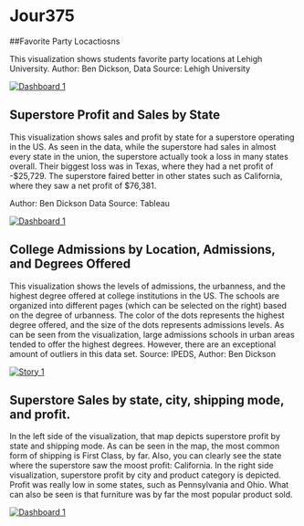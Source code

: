 # Jour375

##Favorite Party Locactiosns

This visualization shows students favorite party locations at Lehigh University. Author: Ben Dickson, Data Source: Lehigh University

<div class='tableauPlaceholder' id='viz1676656284839' style='position: relative'><noscript><a href='#'><img alt='Dashboard 1 ' src='https:&#47;&#47;public.tableau.com&#47;static&#47;images&#47;Pr&#47;PreferedPartyLocation&#47;Dashboard1&#47;1_rss.png' style='border: none' /></a></noscript><object class='tableauViz'  style='display:none;'><param name='host_url' value='https%3A%2F%2Fpublic.tableau.com%2F' /> <param name='embed_code_version' value='3' /> <param name='site_root' value='' /><param name='name' value='PreferedPartyLocation&#47;Dashboard1' /><param name='tabs' value='no' /><param name='toolbar' value='yes' /><param name='static_image'value='https:&#47;&#47;public.tableau.com&#47;static&#47;images&#47;Pr&#47;PreferedPartyLocation&#47;Dashboard1&#47;1.png' /> <param name='animate_transition' value='yes' /><param name='display_static_image' value='yes' /><param name='display_spinner' value='yes' /><param name='display_overlay' value='yes' /><param name='display_count' value='yes' /><param name='language' value='en-US' /></object></div>                  

## Superstore Profit and Sales by State

This visualization shows sales and profit by state for a superstore operating in the US. As seen in the data, while the superstore had sales in almost every state in the union, the superstore actually took a loss in many states overall. Their biggest loss was in Texas, where they had a net profit of -$25,729. The superstore faired better in other states such as California, where they  saw a net profit of $76,381.

Author: Ben Dickson  Data Source: Tableau
<div class='tableauPlaceholder' id='viz1676220504085' style='position: relative'><noscript><a href='#'><img alt='Dashboard 1 ' src='https:&#47;&#47;public.tableau.com&#47;static&#47;images&#47;Su&#47;Superstoreprofitandsales_16762204823900&#47;Dashboard1&#47;1_rss.png' style='border: none' /></a></noscript><object class='tableauViz'  style='display:none;'><param name='host_url' value='https%3A%2F%2Fpublic.tableau.com%2F' /> <param name='embed_code_version' value='3' /> <param name='site_root' value='' /><param name='name' value='Superstoreprofitandsales_16762204823900&#47;Dashboard1' /><param name='tabs' value='no' /><param name='toolbar' value='yes' /><param name='static_image' value='https:&#47;&#47;public.tableau.com&#47;static&#47;images&#47;Su&#47;Superstoreprofitandsales_16762204823900&#47;Dashboard1&#47;1.png' /> <param name='animate_transition' value='yes' /><param name='display_static_image' value='yes' /><param name='display_spinner' value='yes' /><param name='display_overlay' value='yes' /><param name='display_count' value='yes' /><param name='language' value='en-US' /><param name='filter' value='publish=yes' /></object></div>

## College Admissions by Location, Admissions, and Degrees Offered

This visualization shows the levels of admissions, the urbanness, and the highest degree offered at college institutions in the US. The schools are organized into different pages (which can be selected on the right) based on the degree of urbanness. The color of the dots represents the highest degree offered, and the size of the dots represents admissions levels. As can be seen from the visualization, large admissions schools in urban areas tended to offer the highest degrees. However, there are an exceptional amount of outliers in this data set. Source: IPEDS, Author: Ben Dickson

<div class='tableauPlaceholder' id='viz1683564316788' style='position: relative'><noscript><a href='#'><img alt='Story 1 ' src='https:&#47;&#47;public.tableau.com&#47;static&#47;images&#47;co&#47;collegeadmissions_16766603051160&#47;Story1&#47;1_rss.png' style='border: none' /></a></noscript><object class='tableauViz'  style='display:none;'><param name='host_url' value='https%3A%2F%2Fpublic.tableau.com%2F' /> <param name='embed_code_version' value='3' /> <param name='site_root' value='' /><param name='name' value='collegeadmissions_16766603051160&#47;Story1' /><param name='tabs' value='no' /><param name='toolbar' value='yes' /><param name='static_image'value='https:&#47;&#47;public.tableau.com&#47;static&#47;images&#47;co&#47;collegeadmissions_16766603051160&#47;Story1&#47;1.png' /> <param name='animate_transition' value='yes' /><param name='display_static_image' value='yes' /><param name='display_spinner' value='yes' /><param name='display_overlay' value='yes' /><param name='display_count' value='yes' /><param name='language' value='en-US' /></object></div><script type='text/javascript'>var divElement = document.getElementById('viz1683564316788');var vizElement = divElement.getElementsByTagName('object')[0];vizElement.style.width='1016px';vizElement.style.height='991px';var scriptElement = document.createElement('script');\scriptElement.src = 'https://public.tableau.com/javascripts/api/viz_v1.js';                    vizElement.parentNode.insertBefore(scriptElement, vizElement);</script>            

## Superstore Sales by state, city, shipping mode, and profit.

In the left side of the visualization, that map depicts superstore profit by state and shipping mode. As can be seen in the map, the most common form of shipping is First Class, by far. Also, you can clearly see the state where the superstore saw the moost profit: California. In the right side visualization, superstore profit by city and product category is depicted. Profit was really low in some states, such as Pennsylvania and Ohio. What can also be seen is that furniture was by far the most popular product sold.

<div class='tableauPlaceholder' id='viz1676851673779' style='position: relative'><noscript><a href='#'><img alt='Dashboard 1 ' src='https:&#47;&#47;public.tableau.com&#47;static&#47;images&#47;Su&#47;SuperstoreSales_16768516505220&#47;Dashboard1&#47;1_rss.png' style='border: none' /></a></noscript><object class='tableauViz'  style='display:none;'><param name='host_url' value='https%3A%2F%2Fpublic.tableau.com%2F' /> <param name='embed_code_version' value='3' /> <param name='site_root' value='' /><param name='name' value='SuperstoreSales_16768516505220&#47;Dashboard1' /><param name='tabs' value='no' /><param name='toolbar' value='yes' /><param name='static_image' value='https:&#47;&#47;public.tableau.com&#47;static&#47;images&#47;Su&#47;SuperstoreSales_16768516505220&#47;Dashboard1&#47;1.png' /> <param name='animate_transition' value='yes' /><param name='display_static_image' value='yes' /><param name='display_spinner' value='yes' /><param name='display_overlay' value='yes' /><param name='display_count' value='yes' /><param name='language' value='en-US' /><param name='filter' value='publish=yes' /></object></div> <script type='text/javascript'> var divElement = document.getElementById('viz1676851673779');var vizElement = divElement.getElementsByTagName('object')[0]; if ( divElement.offsetWidth > 
vizElement.style.width='1000px';vizElement.style.height='827px';} else if ( divElement.offsetWidth > 500 ) { vizElement.style.width='1000px';vizElement.style.height='827px';} else { vizElement.style.width='100%';vizElement.style.height='827px';}     var scriptElement = document.createElement('script'); scriptElement.src = 'https://public.tableau.com/javascripts/api/viz_v1.js';vizElement.parentNode.insertBefore(scriptElement, vizElement);</script>
